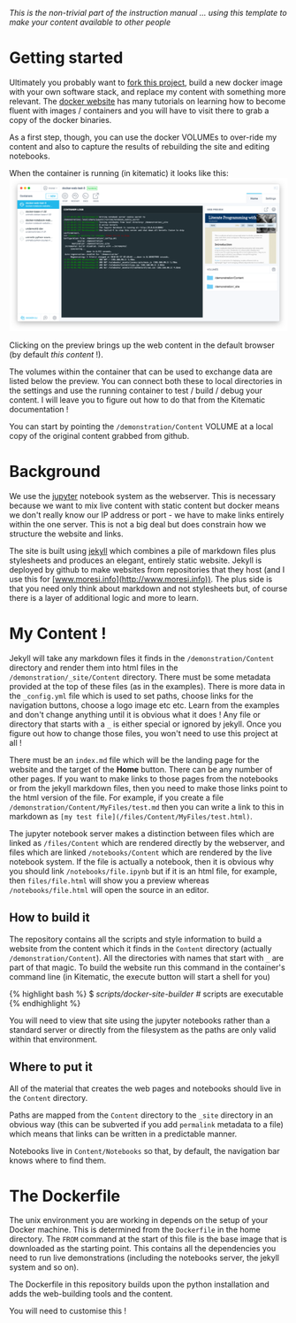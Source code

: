 _This is the non-trivial part of the instruction manual ... using this template to make your content available to other people_

# Getting started

Ultimately you probably want to [fork this project](https://github.com/lmoresi/docker-website-notebooks), build a new docker image with your own software stack, and replace my content with something more relevant. The [docker website](https://www.docker.com/products/docker-toolbox) has many tutorials on learning how to become fluent with images / containers and you will have to visit there to grab a copy of the docker binaries.

As a first step, though, you can use the docker VOLUMEs to over-ride my content and also to capture the results of rebuilding the site and editing notebooks.

When the container is running (in kitematic) it looks like this:
![](KitematicRunningThisContent.png)

Clicking on the preview brings up the web content in the default browser (by default _this content_ !).

The volumes within the container that can be used to exchange data are listed below the preview. You can connect both these to local directories in the settings and use the running container to test / build / debug your content. I will leave you to figure out how to do that from the Kitematic documentation !

You can start by pointing the `/demonstration/Content` VOLUME at a local copy of the original content grabbed from github.

# Background

We use the [jupyter](www.jupyter.org) notebook system as the webserver. This is necessary because we want to mix live content with static content but docker means we don't really know our IP address or port - we have to make links entirely within the one server. This is not a big deal but does constrain how we structure the website and links.

The site is built using [jekyll](http://jekyllrb.com) which combines a pile of markdown files plus stylesheets and produces an elegant, entirely static website. Jekyll is deployed by github to make websites from repositories that they host (and I use this for [www.moresi.info](http://www.moresi.info)). The plus side is that you need only think about markdown and not stylesheets but, of course there is a layer of additional logic and more to learn.

# My Content !

Jekyll will take any markdown files it finds in the `/demonstration/Content` directory and render them into html files in the `/demonstration/_site/Content` directory. There must be some metadata provided at the top of these files (as in the examples). There is more data in the `_config.yml` file which is used to set paths, choose links for the navigation buttons, choose a logo image etc etc. Learn from the examples and don't change anything until it is obvious what it does ! Any file or directory that starts with a `_` is either special or ignored by jekyll. Once you figure out how to change those files, you won't need to use this project at all !

There must be an `index.md` file which will be the landing page for the website and the target of the **Home** button.
There can be any number of other pages. If you want to make links to those pages from the notebooks or from the jekyll markdown files, then you need to make those links point to the html version of the file. For example, if you create a file  `/demonstration/Content/MyFiles/test.md` then you can write a link to this in markdown as `[my test file](/files/Content/MyFiles/test.html)`.

The jupyter notebook server makes a distinction between files which are linked as `/files/Content` which are rendered directly by the webserver, and files which are linked `/notebooks/Content` which are rendered by the live notebook system. If the file is actually a notebook, then it is obvious why you should link `/notebooks/file.ipynb` but if it is an html file, for example, then `files/file.html` will show you a preview whereas `/notebooks/file.html` will open the source in an editor.

## How to build it

The repository contains all the scripts and style information to build a website from the content which it finds in the `Content` directory (actually `/demonstration/Content`). All the directories with names that start with `_` are part of that magic. To build the website run this command in the container's command line (in Kitematic, the execute button will start a shell for you)

{% highlight bash %}
$ _scripts/docker-site-builder   #_ scripts are executable  
{% endhighlight %}

You will need to view that site using the jupyter notebooks rather than a standard server or directly from the filesystem as the paths are only valid within that environment.

## Where to put it

All of the material that creates the web pages and notebooks should live in the `Content` directory.

Paths are mapped from the `Content` directory to the `_site` directory in an obvious way  (this can be subverted if you add `permalink` metadata to a file) which means that links can be written in a predictable manner.

Notebooks live in `Content/Notebooks` so that, by default, the navigation bar knows where to find them.

# The Dockerfile

The unix environment you are working in depends on the setup of your Docker machine. This is determined from the `Dockerfile` in the home directory. The `FROM` command at the start of this file is the base image that is downloaded as the starting point. This contains all the dependencies you need to run live demonstrations (including the notebooks server, the jekyll system and so on).

The Dockerfile in this repository builds upon the python installation and adds the web-building tools and the content.

You will need to customise this !
